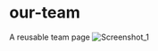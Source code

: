 # our-team
A reusable team page 
![Screenshot_1](https://user-images.githubusercontent.com/83627055/172064054-aa7e9252-7969-4a23-809f-1e34364c1d02.jpg)
